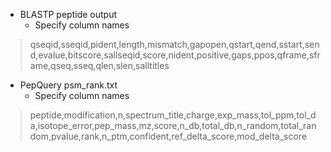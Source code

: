 * BLASTP peptide output
  * Specify column names
> qseqid,sseqid,pident,length,mismatch,gapopen,qstart,qend,sstart,send,evalue,bitscore,sallseqid,score,nident,positive,gaps,ppos,qframe,sframe,qseq,sseq,qlen,slen,salltitles


* PepQuery psm_rank.txt
  * Specify column names
> peptide,modification,n,spectrum_title,charge,exp_mass,tol_ppm,tol_da,isotope_error,pep_mass,mz,score,n_db,total_db,n_random,total_random,pvalue,rank,n_ptm,confident,ref_delta_score,mod_delta_score
